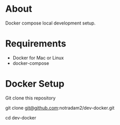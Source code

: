 # About
Docker compose local development setup.

# Requirements
- Docker for Mac or Linux
- docker-compose

# Docker Setup
Git clone this repository

git clone git@github.com:notradam2/dev-docker.git

cd dev-docker
